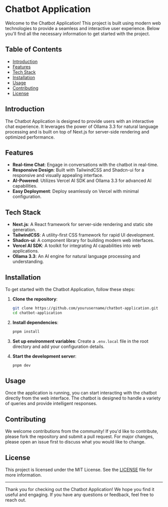 # Chatbot Application

Welcome to the Chatbot Application! This project is built using modern web technologies to provide a seamless and interactive user experience. Below you'll find all the necessary information to get started with the project.

## Table of Contents

- [Introduction](#introduction)
- [Features](#features)
- [Tech Stack](#tech-stack)
- [Installation](#installation)
- [Usage](#usage)
- [Contributing](#contributing)
- [License](#license)

## Introduction

The Chatbot Application is designed to provide users with an interactive chat experience. It leverages the power of Ollama 3.3 for natural language processing and is built on top of Next.js for server-side rendering and optimized performance.

## Features

- **Real-time Chat**: Engage in conversations with the chatbot in real-time.
- **Responsive Design**: Built with TailwindCSS and Shadcn-ui for a responsive and visually appealing interface.
- **AI-Powered**: Utilizes Vercel AI SDK and Ollama 3.3 for advanced AI capabilities.
- **Easy Deployment**: Deploy seamlessly on Vercel with minimal configuration.

## Tech Stack

- **Next.js**: A React framework for server-side rendering and static site generation.
- **TailwindCSS**: A utility-first CSS framework for rapid UI development.
- **Shadcn-ui**: A component library for building modern web interfaces.
- **Vercel AI SDK**: A toolkit for integrating AI capabilities into web applications.
- **Ollama 3.3**: An AI engine for natural language processing and understanding.

## Installation

To get started with the Chatbot Application, follow these steps:

1. **Clone the repository**:

   ```bash
   git clone https://github.com/yourusername/chatbot-application.git
   cd chatbot-application
   ```

2. **Install dependencies**:

   ```bash
   pnpm install
   ```

3. **Set up environment variables**:
   Create a `.env.local` file in the root directory and add your configuration details.

4. **Start the development server**:
   ```bash
   pnpm dev
   ```

## Usage

Once the application is running, you can start interacting with the chatbot directly from the web interface. The chatbot is designed to handle a variety of queries and provide intelligent responses.

## Contributing

We welcome contributions from the community! If you'd like to contribute, please fork the repository and submit a pull request. For major changes, please open an issue first to discuss what you would like to change.

## License

This project is licensed under the MIT License. See the [LICENSE](LICENSE) file for more information.

---

Thank you for checking out the Chatbot Application! We hope you find it useful and engaging. If you have any questions or feedback, feel free to reach out.
